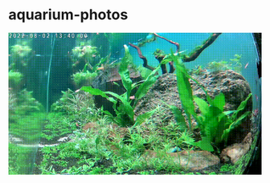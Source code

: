 # aquarium-photos

![Alt Text](https://github.com/amithgc/aquarium-photos/blob/main/gif/animation.gif?raw=true)


